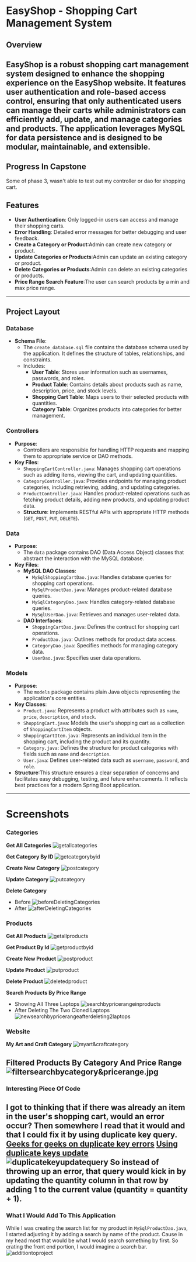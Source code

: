 # EasyShop - Shopping Cart Management System

## Overview
EasyShop is a robust shopping cart management system designed to enhance the shopping experience on the EasyShop website. It features user authentication and role-based access control, ensuring that only authenticated users can manage their carts while administrators can efficiently add, update, and manage categories and products. The application leverages MySQL for data persistence and is designed to be modular, maintainable, and extensible.
---
## Progress In Capstone
Some of phase 3, wasn't able to test out my controller or dao for shopping cart. 

## Features

- **User Authentication**: Only logged-in users can access and manage their shopping carts.
- **Error Handling**: Detailed error messages for better debugging and user feedback.
- **Create a Category or Product**:Admin can create new category or product.
- **Update Categories or Products**:Admin can update an existing category or product.
- **Delete Categories or Products**:Admin can delete an existing categories or products.
- **Price Range Search Feature**:The user can search products by a min and max price range.
---
## Project Layout
### Database
- **Schema File**:
    - The `create_database.sql` file contains the database schema used by the application. It defines the structure of tables, relationships, and constraints.
    - Includes:
        - **User Table**: Stores user information such as usernames, passwords, and roles.
        - **Product Table**: Contains details about products such as name, description, price, and stock levels.
        - **Shopping Cart Table**: Maps users to their selected products with quantities.
        - **Category Table**: Organizes products into categories for better management.

### Controllers
- **Purpose**:
    - Controllers are responsible for handling HTTP requests and mapping them to appropriate service or DAO methods.
- **Key Files**:
    - `ShoppingCartController.java`: Manages shopping cart operations such as adding items, viewing the cart, and updating quantities.
    - `CategoryController.java`: Provides endpoints for managing product categories, including retrieving, adding, and updating categories.
    - `ProductController.java`: Handles product-related operations such as fetching product details, adding new products, and updating product data.
  - **Structure**: Implements RESTful APIs with appropriate HTTP methods (`GET`, `POST`, `PUT`, `DELETE`).

### Data
- **Purpose**:
    - The `data` package contains DAO (Data Access Object) classes that abstract the interaction with the MySQL database.
- **Key Files**:
    - **MySQL DAO Classes**:
        - `MySqlShoppingCartDao.java`: Handles database queries for shopping cart operations.
        - `MySqlProductDao.java`: Manages product-related database queries.
        - `MySqlCategoryDao.java`: Handles category-related database queries.
        - `MySqlUserDao.java`: Retrieves and manages user-related data.
    - **DAO Interfaces**:
        - `ShoppingCartDao.java`: Defines the contract for shopping cart operations.
        - `ProductDao.java`: Outlines methods for product data access.
        - `CategoryDao.java`: Specifies methods for managing category data.
        - `UserDao.java`: Specifies user data operations.

### Models
- **Purpose**:
    - The `models` package contains plain Java objects representing the application's core entities.
- **Key Classes**:
    - `Product.java`: Represents a product with attributes such as `name`, `price`, `description`, and `stock`.
    - `ShoppingCart.java`: Models the user's shopping cart as a collection of `ShoppingCartItem` objects.
    - `ShoppingCartItem.java`: Represents an individual item in the shopping cart, including the product and its quantity.
    - `Category.java`: Defines the structure for product categories with fields such as `name` and `description`.
    - `User.java`: Defines user-related data such as `username`, `password`, and `role`.
- **Structure**:This structure ensures a clear separation of concerns and facilitates easy debugging, testing, and future enhancements. It reflects best practices for a modern Spring Boot application.
---
# Screenshots

### Categories
**Get All Categories**
![getallcategories](images%2Fgetallcategories.jpg)

**Get Category By ID**
![getcategorybyid](images%2Fgetcategorybyid.jpg)

**Create New Category**
![postcategory](images%2Fpostcategory.jpg)

**Update Category**
![putcategory](images%2Fputcategory.jpg)

**Delete Category**
- Before
![beforeDeletingCategories](images%2FbeforeDeletingCategories.jpg)
- After
![afterDeletingCategories](images%2FafterDeletingCategories.jpg)

### Products
**Get All Products**
![getallproducts](images%2Fgetallproducts.jpg)

**Get Product By Id** 
![getproductbyid](images%2Fgetproductbyid.jpg)

**Create New Product**
![postproduct](images%2Fpostproduct.jpg)

**Update Product**
![putproduct](images%2FafterUpdatingProduct94.jpg)

**Delete Product**
![deletedproduct](images%2Fdeletedproduct94.jpg)

**Search Products By Price Range**
- Showing All Three Laptops
![searchbypricerangeinproducts](images%2Fsearchbypricerangeinproducts.jpg)
-  After Deleting The Two Cloned Laptops
![newsearchbypricerangeafterdeleting2laptops](images%2Fnewsearchbypricerangeafterdeleting2laptops.jpg)

### Website
**My Art and Craft Category**
![myart&craftcategory](images%2Fmyart%26craftcategory.jpg)

**Filtered Products By Category And Price Range**
![filtersearchbycategory&pricerange.jpg](images%2Ffiltersearchbycategory%26pricerange.jpg)
---
### Interesting Piece Of Code
I got to thinking that if there was already an item in the user's shopping cart, would an error occur? Then somewhere I read that it would and that I could fix it by using duplicate key query.
[Geeks for geeks on duplicate key errors](https://www.geeksforgeeks.org/how-to-handle-duplicate-key-violations-in-jdbc/)
[Using duplicate keys update](https://stackoverflow.com/questions/73557454/performatic-insert-into-database-to-catch-duplicate-key-error)
![duplicatekeyupdatequery](images%2Fduplicatekeyupdatequery.jpg)
So instead of throwing up an error, that query would kick in by updating the quantity column in that row by adding 1 to the current value (quantity = quantity + 1).
---

### What I Would Add To This Application
While I was creating the search list for my product in `MySqlProductDao.java`, I started adjusting it by adding a search by name of the product. Cause in my head most that would be what I would search something by first. So crating the front end portion, I would imagine a search bar. 
![additiontoproject](images%2Fadditiontoproject.jpg)

